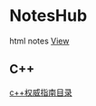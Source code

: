 # NotesHub
html notes 
[View](https://htmlpreview.github.io/)
## C++
[c++权威指南目录](https://htmlpreview.github.io/?https://github.com/LeoTao3/NotesHub/blob/main/c%2B%2B%E6%9D%83%E5%A8%81%E6%95%99%E7%A8%8B%E7%AC%AC%E5%85%AD%E7%89%88.html)
